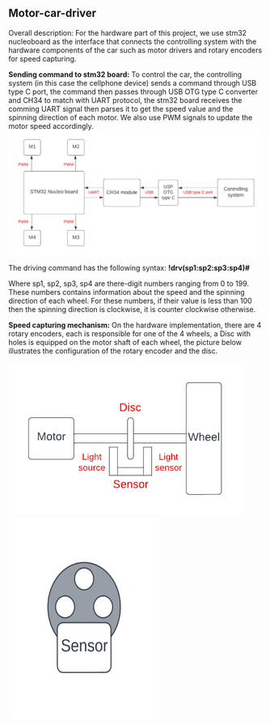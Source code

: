 ## Motor-car-driver
Overall description:
 For the hardware part of this project, we use stm32 nucleoboard as the interface that connects the controlling system with the hardware components of the car such as motor drivers and rotary encoders for speed capturing.


**Sending command to stm32 board:**
 To control the car, the controlling system (in this case the cellphone device) sends a command through USB type C port, the command then passes through USB OTG type C converter and CH34 to match with UART protocol, the stm32 board receives the comming UART signal then parses it to get the speed value and the spinning direction of each motor. We also use PWM signals to update the motor speed accordingly.
![plot](General.png)

 The driving command has the following syntax: **!drv(sp1:sp2:sp3:sp4)#**

 Where sp1, sp2, sp3, sp4 are there-digit numbers ranging from 0 to 199. These numbers contains information about the speed and the spinning direction of each wheel. For these numbers, if their value is less than 100 then the spinning direction is clockwise, it is counter clockwise otherwise.
 
 **Speed capturing mechanism:**
  On the hardware implementation, there are 4 rotary encoders, each is responsible for one of the 4 wheels, a Disc with holes is equipped on the motor shaft of each wheel, the picture below illustrates the configuration of the rotary encoder and the disc.
  
![plot](Encoder.png) 
<img src = "Encoder2.png" width = "300" height = "400">
